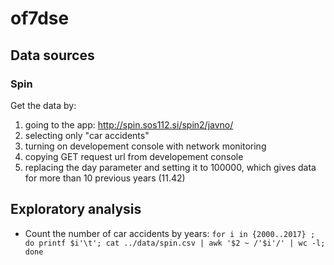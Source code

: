# of7dse

## Data sources
### Spin
Get the data by:

1. going to the app: http://spin.sos112.si/spin2/javno/
2. selecting only "car accidents"
3. turning on developement console with network monitoring
4. copying GET request url from developement console
5. replacing the day parameter and setting it to 100000, which gives data for more than 10 previous years (11.42)

## Exploratory analysis
* Count the number of car accidents by years:
`for i in {2000..2017} ; do printf $i'\t'; cat ../data/spin.csv | awk '$2 ~ /'$i'/' | wc -l; done`
